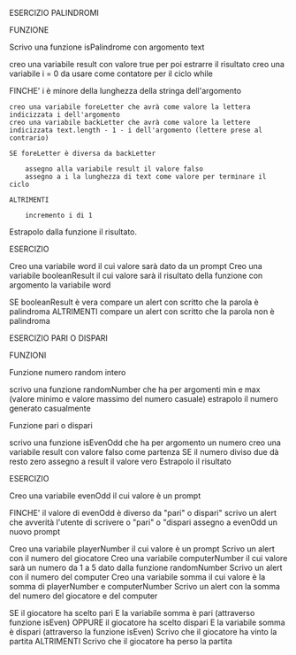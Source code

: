 ESERCIZIO PALINDROMI

FUNZIONE

Scrivo una funzione isPalindrome con argomento text

creo una variabile result con valore true per poi estrarre il risultato
creo una variabile i = 0 da usare come contatore per il ciclo while

FINCHE' i è minore della lunghezza della stringa dell'argomento

    creo una variabile foreLetter che avrà come valore la lettera indicizzata i dell'argomento
    creo una variabile backLetter che avrà come valore la lettere indicizzata text.length - 1 - i dell'argomento (lettere prese al contrario)

    SE foreLetter è diversa da backLetter

        assegno alla variabile result il valore falso
        assegno a i la lunghezza di text come valore per terminare il ciclo

    ALTRIMENTI

        incremento i di 1

Estrapolo dalla funzione il risultato.

ESERCIZIO

Creo una variabile word il cui valore sarà dato da un prompt
Creo una variabile booleanResult il cui valore sarà il risultato della funzione con argomento la variabile word

SE booleanResult è vera
    compare un alert con scritto che la parola è palindroma
ALTRIMENTI
    compare un alert con scritto che la parola non è palindroma



ESERCIZIO PARI O DISPARI

FUNZIONI

Funzione numero random intero

scrivo una funzione randomNumber che ha per argomenti min e max (valore minimo e valore massimo del numero casuale)
estrapolo il numero generato casualmente

Funzione pari o dispari

scrivo una funzione isEvenOdd che ha per argomento un numero
creo una variabile result con valore falso come partenza
SE il numero diviso due dà resto zero
    assegno a result il valore vero
Estrapolo il risultato

ESERCIZIO

Creo una variabile evenOdd il cui valore è un prompt

FINCHE' il valore di evenOdd è diverso da "pari" o dispari"
    scrivo un alert che avverità l'utente di scrivere o "pari" o "dispari
    assegno a evenOdd un nuovo prompt

Creo una variabile playerNumber il cui valore è un prompt
Scrivo un alert con il numero del giocatore
Creo una variabile computerNumber il cui valore sarà un numero da 1 a 5 dato dalla funzione randomNumber
Scrivo un alert con il numero del computer
Creo una variabile somma il cui valore è la somma di playerNumber e computerNumber
Scrivo un alert con la somma del numero del giocatore e del computer

SE il giocatore ha scelto pari E la variabile somma è pari (attraverso funzione isEven) OPPURE il giocatore ha scelto dispari E la variabile somma è dispari (attraverso la funzione isEven)
    Scrivo che il giocatore ha vinto la partita
ALTRIMENTI
    Scrivo che il giocatore ha perso la partita